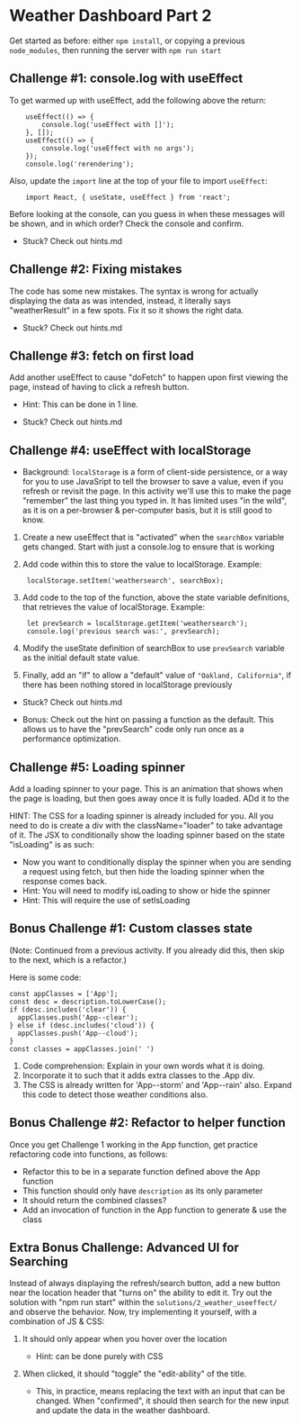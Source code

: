 # Weather Dashboard Part 2

Get started as before: either `npm install`, or copying a previous
`node_modules`, then running the server with `npm run start`



Challenge #1: console.log with useEffect
------------------------------------------------------------

To get warmed up with useEffect, add the following above the return:


        useEffect(() => {
            console.log('useEffect with []');
        }, []);
        useEffect(() => {
            console.log('useEffect with no args');
        });
        console.log('rerendering');


Also, update the `import` line at the top of your file to import `useEffect`:

        import React, { useState, useEffect } from 'react';


Before looking at the console, can you guess in when these messages will be
shown, and in which order? Check the console and confirm.

- Stuck? Check out hints.md



Challenge #2: Fixing mistakes
------------------------------------------------------------

The code has some new mistakes. The syntax is wrong for actually displaying the
data as was intended, instead, it literally says "weatherResult" in a few
spots. Fix it so it shows the right data.

- Stuck? Check out hints.md



Challenge #3: fetch on first load
------------------------------------------------------------

Add another useEffect to cause "doFetch" to happen upon first viewing the page,
instead of having to click a refresh button.

- Hint: This can be done in 1 line.

- Stuck? Check out hints.md



Challenge #4: useEffect with localStorage
------------------------------------------------------------

- Background: `localStorage` is a form of client-side persistence, or a way for
  you to use JavaSript to tell the browser to save a value, even if you refresh
  or revisit the page. In this activity we'll use this to make the page
  "remember" the last thing you typed in. It has limited uses "in the wild", as
  it is on a per-browser & per-computer basis, but it is still good to know.

1. Create a new useEffect that is "activated" when the `searchBox` variable
gets changed. Start with just a console.log to ensure that is working

2. Add code within this to store the value to localStorage. Example:

        localStorage.setItem('weathersearch', searchBox);

3. Add code to the top of the function, above the state variable definitions,
that retrieves the value of localStorage. Example:

        let prevSearch = localStorage.getItem('weathersearch');
        console.log('previous search was:', prevSearch);

4. Modify the useState definition of searchBox to use `prevSearch` variable as
the initial default state value.

5. Finally, add an "if" to allow a "default" value of `"Oakland, California"`,
if there has been nothing stored in localStorage previously

- Stuck? Check out hints.md

- Bonus: Check out the hint on passing a function as the default. This allows
  us to have the "prevSearch" code only run once as a performance optimization.



Challenge #5: Loading spinner
------------------------------------------------------------

Add a loading spinner to your page. This is an animation that shows when the
page is loading, but then goes away once it is fully loaded. ADd it to the

HINT: The CSS for a loading spinner is already included for you. All you need
to do is create a div with the className="loader" to take advantage of it.
The
JSX to conditionally show the loading spinner based on the state "isLoading" is
as such:

- Now you want to conditionally display the spinner when you are sending a
  request using fetch, but then hide the loading spinner when the response
  comes back.
- Hint: You will need to modify isLoading to show or hide the spinner
- Hint: This will require the use of setIsLoading



Bonus Challenge #1: Custom classes state
------------------------------------------------------------

(Note: Continued from a previous activity. If you already did this, then skip
to the next, which is a refactor.)

Here is some code:

    const appClasses = ['App'];
    const desc = description.toLowerCase();
    if (desc.includes('clear')) {
      appClasses.push('App--clear');
    } else if (desc.includes('cloud')) {
      appClasses.push('App--cloud');
    }
    const classes = appClasses.join(' ')

1. Code comprehension: Explain in your own words what it is doing.
2. Incorporate it to such that it adds extra classes to the .App div.
3. The CSS is already written for 'App--storm' and 'App--rain' also. Expand
this code to detect those weather conditions also.


Bonus Challenge #2: Refactor to helper function
------------------------------------------------------------

Once you get Challenge 1 working in the App function, get practice refactoring
code into functions, as follows:

- Refactor this to be in a separate function defined above the App function
- This function should only have `description` as its only parameter
- It should return the combined classes?
- Add an invocation of function in the App function to generate & use the class



Extra Bonus Challenge: Advanced UI for Searching
------------------------------------------------------------

Instead of always displaying the refresh/search button, add a new button near
the location header that "turns on" the ability to edit it.  Try out the
solution with "npm run start" within the `solutions/2_weather_useeffect/` and
observe the behavior. Now, try implementing it yourself, with a combination of
JS & CSS:

1. It should only appear when you hover over the location
    - Hint: can be done purely with CSS

2. When clicked, it should "toggle" the "edit-ability" of the title.
    - This, in practice, means replacing the text with an input that can be
      changed. When "confirmed", it should then search for the new input and
      update the data in the weather dashboard.

